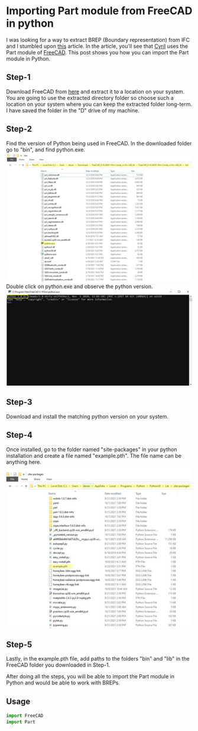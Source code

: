 <!--
.. title: Importing Part module in ifcOpenShell-python
.. slug: Importing Part module in ifcOpenShell-python
.. date: 2021-11-10 12:20:00 UTC+05:30
.. tags: 
.. category: 
.. link: 
.. description: 
.. type: text
.. author: Devang Chauhan
-->

# Importing Part module from FreeCAD in python

I was looking for a way to extract BREP (Boundary representation) from IFC and I stumbled
upon [this](https://pythoncvc.net/?p=839) article. In the article, you'll see that
[Cyril](https://www.linkedin.com/in/cyril-waechter-5a5b6180/) uses the Part
module of [FreeCAD](https://www.freecadweb.org/index.php).
This post shows you how you can import the Part module in Python.
<!-- TEASER_END -->

## Step-1

Download FreeCAD from [here](https://github.com/FreeCAD/FreeCAD/releases) and
extract it to a location on your system. You are going to use the extracted directory
folder so choose such a location on your system where you can keep the extracted folder
long-term. I have saved the folder in the "D" drive of my machine.

## Step-2

Find the version of Python being used in FreeCAD. In the downloaded folder go to "bin",
and find python.exe.
![Location](/images/import_Part.png)
Double click on python.exe and observe the python version.
![version](/images/import_Part2.png)

## Step-3

Download and install the matching python version on your system.

## Step-4

Once installed, go to the folder named "site-packages" in your python installation and
create a file named "example.pth". The file name can be anything here.
![site-packages](/images/import_Part3.png)

## Step-5

Lastly, in the example.pth file, add paths to the folders "bin" and "lib" in the FreeCAD
folder you downloaded in Step-1.

After doing all the steps, you will be able to import the Part module in Python and would
be able to work with BREPs.

## Usage

```python
import FreeCAD
import Part
```